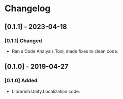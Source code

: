 # Changelog

## [0.1.1] - 2023-04-18

### [0.1.1] Changed

- Ran a Code Analysis Tool, made fixes to clean code.

## [0.1.0] - 2019-04-27

### [0.1.0] Added

- Librarioh.Unity.Localization code.
